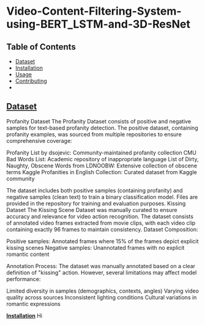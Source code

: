 # Video-Content-Filtering-System-using-BERT_LSTM-and-3D-ResNet
## Table of Contents
- [Dataset](#Dataset)
- [Installation](#installation)
- [Usage](#usage)
- [Contributing](#contributing)
- 

## [**Dataset**](#Dataset)

Profanity Dataset
The Profanity Dataset consists of positive and negative samples for text-based profanity detection. The positive dataset, containing profanity examples, was sourced from multiple repositories to ensure comprehensive coverage:

Profanity List by dsojevic: Community-maintained profanity collection
CMU Bad Words List: Academic repository of inappropriate language
List of Dirty, Naughty, Obscene Words from LDNOOBW: Extensive collection of obscene terms
Kaggle Profanities in English Collection: Curated dataset from Kaggle community

The dataset includes both positive samples (containing profanity) and negative samples (clean text) to train a binary classification model. Files are provided in the repository for training and evaluation purposes.
Kissing Dataset
The Kissing Scene Dataset was manually curated to ensure accuracy and relevance for video action recognition. The dataset consists of annotated video frames extracted from movie clips, with each video clip containing exactly 96 frames to maintain consistency.
Dataset Composition:

Positive samples: Annotated frames where 15% of the frames depict explicit kissing scenes
Negative samples: Unannotated frames with no explicit romantic content

Annotation Process:
The dataset was manually annotated based on a clear definition of "kissing" action. However, several limitations may affect model performance:

Limited diversity in samples (demographics, contexts, angles)
Varying video quality across sources
Inconsistent lighting conditions
Cultural variations in romantic expressions

[**Installation**](#Installation)
Hi 

